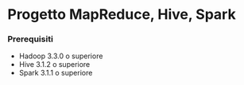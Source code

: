 # Progetto MapReduce, Hive, Spark

### Prerequisiti
- Hadoop 3.3.0 o superiore
- Hive 3.1.2 o superiore
- Spark 3.1.1 o superiore



